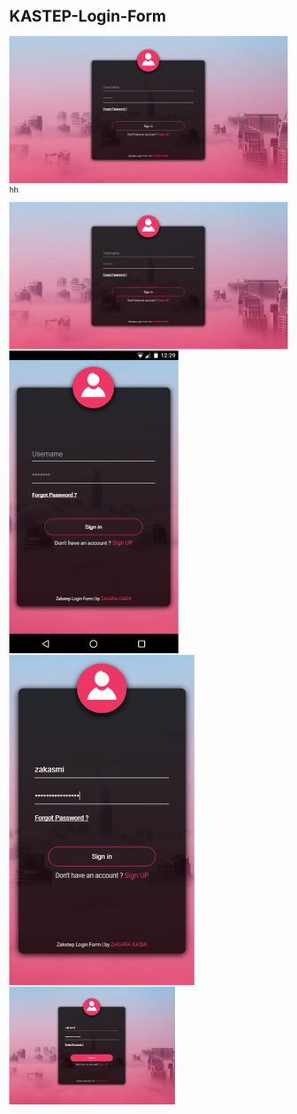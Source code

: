 # KASTEP-Login-Form

![/screenshoots](screenshoots/bg1.png)
hh
<div>
<img src="screenshoots/bg1.png" >
</div>

<div>
<img src="screenshoots/bg2.png" >
</div>

<div>
<img src="screenshoots/bg3.png" >
</div>

<div>
<img src="screenshoots/bg4.png" width="300px">
</div>
